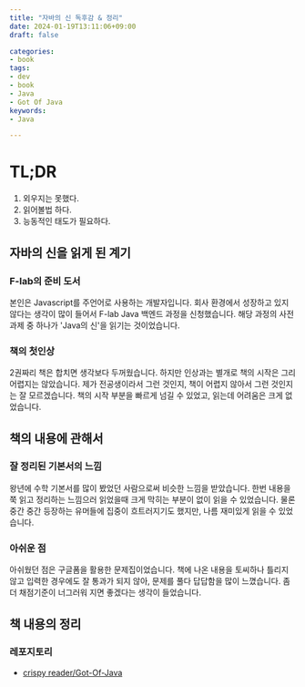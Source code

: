 ```yaml
---
title: "자바의 신 독후감 & 정리"
date: 2024-01-19T13:11:06+09:00
draft: false

categories:
- book
tags:
- dev
- book
- Java
- Got Of Java
keywords:
- Java

---
```


# TL;DR
1. 외우지는 못했다.
1. 읽어볼법 하다.
1. 능동적인 태도가 필요하다.


## 자바의 신을 읽게 된 계기
### F-lab의 준비 도서 
본인은 Javascript를 주언어로 사용하는 개발자입니다. 
회사 환경에서 성장하고 있지 않다는 생각이 많이 들어서 F-lab Java 백엔드 과정을 신청했습니다.
해당 과정의 사전 과제 중 하나가 'Java의 신'을 읽기는 것이었습니다.

### 책의 첫인상
2권짜리 책은 합치면 생각보다 두꺼웠습니다. 하지만 인상과는 별개로 책의 시작은 그리 어렵지는 않았습니다.
제가 전공생이라서 그런 것인지, 책이 어렵지 않아서 그런 것인지는 잘 모르겠습니다. 
책의 시작 부분을 빠르게 넘길 수 있었고, 읽는데 어려움은 크게 없었습니다.

## 책의 내용에 관해서
### 잘 정리된 기본서의 느낌
왕년에 수학 기본서를 많이 봤었던 사람으로써 비슷한 느낌을 받았습니다.
한번 내용을 쭉 읽고 정리하는 느낌으러 읽었을때 크게 막히는 부분이 없이 읽을 수 있었습니다.
물론 중간 중간 등장하는 유머들에 집중이 흐트러지기도 했지만, 나름 재미있게 읽을 수 있었습니다.

### 아쉬운 점
아쉬웠던 점은 구글폼을 활용한 문제집이었습니다.
책에 나온 내용을 토씨하나 틀리지 않고 입력한 경우에도 잘 통과가 되지 않아, 문제를 풀다 답답함을 많이 느꼈습니다.
좀 더 채점기준이 너그러워 지면 좋겠다는 생각이 들었습니다.

## 책 내용의 정리
### 레포지토리
- [crispy reader/Got-Of-Java](https://github.com/CrispyReader/Got-Of-Java)


